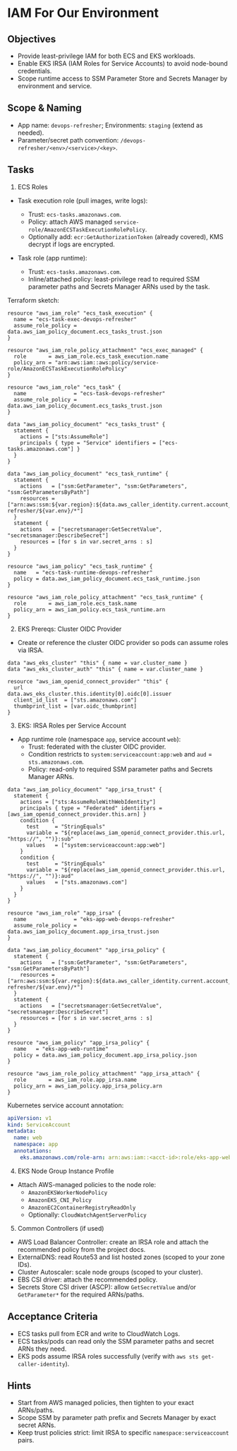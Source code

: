 # IAM For Our Environment

## Objectives

- Provide least-privilege IAM for both ECS and EKS workloads.
- Enable EKS IRSA (IAM Roles for Service Accounts) to avoid node-bound credentials.
- Scope runtime access to SSM Parameter Store and Secrets Manager by environment and service.

## Scope & Naming

- App name: `devops-refresher`; Environments: `staging` (extend as needed).
- Parameter/secret path convention: `/devops-refresher/<env>/<service>/<key>`.

## Tasks

1. ECS Roles

- Task execution role (pull images, write logs):
  - Trust: `ecs-tasks.amazonaws.com`.
  - Policy: attach AWS managed `service-role/AmazonECSTaskExecutionRolePolicy`.
  - Optionally add: `ecr:GetAuthorizationToken` (already covered), KMS decrypt if logs are encrypted.

- Task role (app runtime):
  - Trust: `ecs-tasks.amazonaws.com`.
  - Inline/attached policy: least-privilege read to required SSM parameter paths and Secrets Manager ARNs used by the task.

Terraform sketch:

```hcl
resource "aws_iam_role" "ecs_task_execution" {
  name = "ecs-task-exec-devops-refresher"
  assume_role_policy = data.aws_iam_policy_document.ecs_tasks_trust.json
}

resource "aws_iam_role_policy_attachment" "ecs_exec_managed" {
  role       = aws_iam_role.ecs_task_execution.name
  policy_arn = "arn:aws:iam::aws:policy/service-role/AmazonECSTaskExecutionRolePolicy"
}

resource "aws_iam_role" "ecs_task" {
  name               = "ecs-task-devops-refresher"
  assume_role_policy = data.aws_iam_policy_document.ecs_tasks_trust.json
}

data "aws_iam_policy_document" "ecs_tasks_trust" {
  statement {
    actions = ["sts:AssumeRole"]
    principals { type = "Service" identifiers = ["ecs-tasks.amazonaws.com"] }
  }
}

data "aws_iam_policy_document" "ecs_task_runtime" {
  statement {
    actions   = ["ssm:GetParameter", "ssm:GetParameters", "ssm:GetParametersByPath"]
    resources = ["arn:aws:ssm:${var.region}:${data.aws_caller_identity.current.account_id}:parameter/devops-refresher/${var.env}/*"]
  }
  statement {
    actions   = ["secretsmanager:GetSecretValue", "secretsmanager:DescribeSecret"]
    resources = [for s in var.secret_arns : s]
  }
}

resource "aws_iam_policy" "ecs_task_runtime" {
  name   = "ecs-task-runtime-devops-refresher"
  policy = data.aws_iam_policy_document.ecs_task_runtime.json
}

resource "aws_iam_role_policy_attachment" "ecs_task_runtime" {
  role       = aws_iam_role.ecs_task.name
  policy_arn = aws_iam_policy.ecs_task_runtime.arn
}
```

2. EKS Prereqs: Cluster OIDC Provider

- Create or reference the cluster OIDC provider so pods can assume roles via IRSA.

```hcl
data "aws_eks_cluster" "this" { name = var.cluster_name }
data "aws_eks_cluster_auth" "this" { name = var.cluster_name }

resource "aws_iam_openid_connect_provider" "this" {
  url             = data.aws_eks_cluster.this.identity[0].oidc[0].issuer
  client_id_list  = ["sts.amazonaws.com"]
  thumbprint_list = [var.oidc_thumbprint]
}
```

3. EKS: IRSA Roles per Service Account

- App runtime role (namespace `app`, service account `web`):
  - Trust: federated with the cluster OIDC provider.
  - Condition restricts to `system:serviceaccount:app:web` and `aud` = `sts.amazonaws.com`.
  - Policy: read-only to required SSM parameter paths and Secrets Manager ARNs.

```hcl
data "aws_iam_policy_document" "app_irsa_trust" {
  statement {
    actions = ["sts:AssumeRoleWithWebIdentity"]
    principals { type = "Federated" identifiers = [aws_iam_openid_connect_provider.this.arn] }
    condition {
      test     = "StringEquals"
      variable = "${replace(aws_iam_openid_connect_provider.this.url, "https://", "")}:sub"
      values   = ["system:serviceaccount:app:web"]
    }
    condition {
      test     = "StringEquals"
      variable = "${replace(aws_iam_openid_connect_provider.this.url, "https://", "")}:aud"
      values   = ["sts.amazonaws.com"]
    }
  }
}

resource "aws_iam_role" "app_irsa" {
  name               = "eks-app-web-devops-refresher"
  assume_role_policy = data.aws_iam_policy_document.app_irsa_trust.json
}

data "aws_iam_policy_document" "app_irsa_policy" {
  statement {
    actions   = ["ssm:GetParameter", "ssm:GetParameters", "ssm:GetParametersByPath"]
    resources = ["arn:aws:ssm:${var.region}:${data.aws_caller_identity.current.account_id}:parameter/devops-refresher/${var.env}/*"]
  }
  statement {
    actions   = ["secretsmanager:GetSecretValue", "secretsmanager:DescribeSecret"]
    resources = [for s in var.secret_arns : s]
  }
}

resource "aws_iam_policy" "app_irsa_policy" {
  name   = "eks-app-web-runtime"
  policy = data.aws_iam_policy_document.app_irsa_policy.json
}

resource "aws_iam_role_policy_attachment" "app_irsa_attach" {
  role       = aws_iam_role.app_irsa.name
  policy_arn = aws_iam_policy.app_irsa_policy.arn
}
```

Kubernetes service account annotation:

```yaml
apiVersion: v1
kind: ServiceAccount
metadata:
  name: web
  namespace: app
  annotations:
    eks.amazonaws.com/role-arn: arn:aws:iam::<acct-id>:role/eks-app-web-devops-refresher
```

4. EKS Node Group Instance Profile

- Attach AWS-managed policies to the node role:
  - `AmazonEKSWorkerNodePolicy`
  - `AmazonEKS_CNI_Policy`
  - `AmazonEC2ContainerRegistryReadOnly`
  - Optionally: `CloudWatchAgentServerPolicy`

5. Common Controllers (if used)

- AWS Load Balancer Controller: create an IRSA role and attach the recommended policy from the project docs.
- ExternalDNS: read Route53 and list hosted zones (scoped to your zone IDs).
- Cluster Autoscaler: scale node groups (scoped to your cluster).
- EBS CSI driver: attach the recommended policy.
- Secrets Store CSI driver (ASCP): allow `GetSecretValue` and/or `GetParameter*` for the required ARNs/paths.

## Acceptance Criteria

- ECS tasks pull from ECR and write to CloudWatch Logs.
- ECS tasks/pods can read only the SSM parameter paths and secret ARNs they need.
- EKS pods assume IRSA roles successfully (verify with `aws sts get-caller-identity`).

## Hints

- Start from AWS managed policies, then tighten to your exact ARNs/paths.
- Scope SSM by parameter path prefix and Secrets Manager by exact secret ARNs.
- Keep trust policies strict: limit IRSA to specific `namespace:serviceaccount` pairs.
